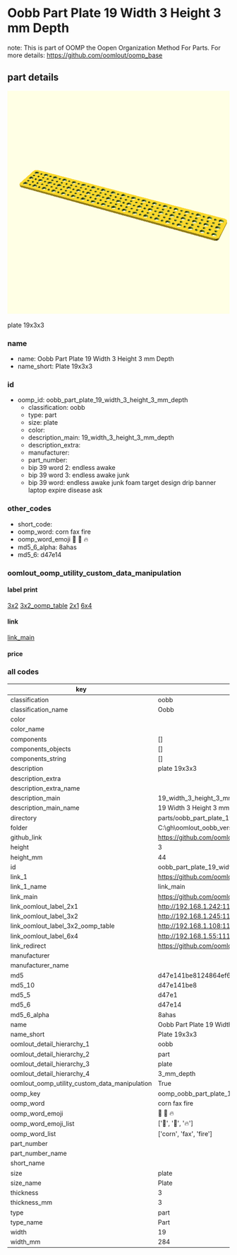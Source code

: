 # Oobb Part Plate 19 Width 3 Height 3 mm Depth  

note: This is part of OOMP the Oopen Organization Method For Parts. For more details: https://github.com/oomlout/oomp_base

##  part details
  

[![](3dpr.png)](3dpr.png)

plate 19x3x3



### name
* name: Oobb Part Plate 19 Width 3 Height 3 mm Depth
* name_short: Plate 19x3x3 
### id
* oomp_id: oobb_part_plate_19_width_3_height_3_mm_depth
  * classification: oobb
  * type: part
  * size: plate
  * color: 
  * description_main: 19_width_3_height_3_mm_depth
  * description_extra: 
  * manufacturer: 
  * part_number: 
  * bip 39 word 2: endless awake
  * bip 39 word 3: endless awake junk
  * bip 39 word: endless awake junk foam target design drip banner laptop expire disease ask

### other_codes
* short_code: 
* oomp_word: corn fax fire
* oomp_word_emoji :corn: :fax: :fire:
* md5_6_alpha: 8ahas
* md5_6: d47e14






### oomlout_oomp_utility_custom_data_manipulation
#### label print
[3x2](http://192.168.1.245:1112/?label=oomp%208ahas)
[3x2_oomp_table](http://192.168.1.108:1112/?label=oomp%208ahas)
[2x1](http://192.168.1.242:1112/?label=oomp%208ahas)
[6x4](http://192.168.1.55:1112/?label=oomp%208ahas)    

#### link

[link_main](https://github.com/oomlout/oomlout_oobb_version_4_generated_parts/tree/main/navigation_oomp/oobb/part/plate/19_width_3_height_3_mm_depth/part)                              

#### price







### all codes 
| key | value |  
| --- | --- |  
| classification | oobb |  
| classification_name | Oobb |  
| color |  |  
| color_name |  |  
| components | [] |  
| components_objects | [] |  
| components_string | [] |  
| description | plate 19x3x3 |  
| description_extra |  |  
| description_extra_name |  |  
| description_main | 19_width_3_height_3_mm_depth |  
| description_main_name | 19 Width 3 Height 3 mm Depth |  
| directory | parts/oobb_part_plate_19_width_3_height_3_mm_depth |  
| folder | C:\gh\oomlout_oobb_version_4_generated_parts\parts\oobb_part_plate_19_width_3_height_3_mm_depth |  
| github_link | https://github.com/oomlout/oomlout_oomp_part_src/tree/main/parts/oobb_part_plate_19_width_3_height_3_mm_depth |  
| height | 3 |  
| height_mm | 44 |  
| id | oobb_part_plate_19_width_3_height_3_mm_depth |  
| link_1 | https://github.com/oomlout/oomlout_oobb_version_4_generated_parts/tree/main/navigation_oomp/oobb/part/plate/19_width_3_height_3_mm_depth/part |  
| link_1_name | link_main |  
| link_main | https://github.com/oomlout/oomlout_oobb_version_4_generated_parts/tree/main/navigation_oomp/oobb/part/plate/19_width_3_height_3_mm_depth/part |  
| link_oomlout_label_2x1 | http://192.168.1.242:1112/?label=oomp%208ahas |  
| link_oomlout_label_3x2 | http://192.168.1.245:1112/?label=oomp%208ahas |  
| link_oomlout_label_3x2_oomp_table | http://192.168.1.108:1112/?label=oomp%208ahas |  
| link_oomlout_label_6x4 | http://192.168.1.55:1112/?label=oomp%208ahas |  
| link_redirect | https://github.com/oomlout/oomlout_oobb_version_4_generated_parts/tree/main/parts/oobb_plate_19_03_03 |  
| manufacturer |  |  
| manufacturer_name |  |  
| md5 | d47e141be8124864ef6ef5a0f2840a4d |  
| md5_10 | d47e141be8 |  
| md5_5 | d47e1 |  
| md5_6 | d47e14 |  
| md5_6_alpha | 8ahas |  
| name | Oobb Part Plate 19 Width 3 Height 3 mm Depth |  
| name_short | Plate 19x3x3  |  
| oomlout_detail_hierarchy_1 | oobb |  
| oomlout_detail_hierarchy_2 | part |  
| oomlout_detail_hierarchy_3 | plate |  
| oomlout_detail_hierarchy_4 | 3_mm_depth |  
| oomlout_oomp_utility_custom_data_manipulation | True |  
| oomp_key | oomp_oobb_part_plate_19_width_3_height_3_mm_depth |  
| oomp_word | corn fax fire |  
| oomp_word_emoji | :corn: :fax: :fire: |  
| oomp_word_emoji_list | [':corn:', ':fax:', ':fire:'] |  
| oomp_word_list | ['corn', 'fax', 'fire'] |  
| part_number |  |  
| part_number_name |  |  
| short_name |  |  
| size | plate |  
| size_name | Plate |  
| thickness | 3 |  
| thickness_mm | 3 |  
| type | part |  
| type_name | Part |  
| width | 19 |  
| width_mm | 284 |  
